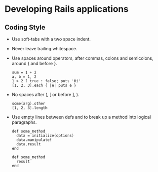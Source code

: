 # Developing Rails applications

## Coding Style
* Use soft-tabs with a two space indent.
* Never leave trailing whitespace.
* Use spaces around operators, after commas, colons and semicolons, around { and before }.
  ```
  sum = 1 + 2
  a, b = 1, 2
  1 > 2 ? true : false; puts 'Hi'
  [1, 2, 3].each { |e| puts e }
  ```

* No spaces after (, [ or before ], ).
  ```
  some(arg).other
  [1, 2, 3].length
  ```

* Use empty lines between defs and to break up a method into logical paragraphs.

  ```
  def some_method
    data = initialize(options)
    data.manipulate!
    data.result
  end
  
  def some_method
    result
  end
  ```
